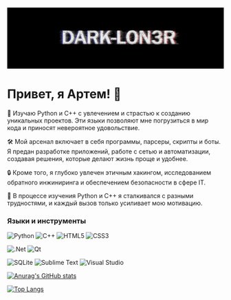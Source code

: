 ![Header](https://github.com/Dark-Lon3r/Dark-Lon3r/blob/main/assets/photo.png)

# Привет, я Артем! 👋

🚀 Изучаю Python и C++ с увлечением и страстью к созданию уникальных проектов. Эти языки позволяют мне погрузиться в мир кода и приносят невероятное удовольствие.

🛠️ Мой арсенал включает в себя программы, парсеры, скрипты и боты. Я предан разработке приложений, работе с сетью и автоматизации, создавая решения, которые делают жизнь проще и удобнее.

🔒 Кроме того, я глубоко увлечен этичным хакингом, исследованием обратного инжиниринга и обеспечением безопасности в сфере IT.

💪 В процессе изучения Python и C++ я сталкивался с разными трудностями, и каждый вызов только усиливает мою мотивацию.


### Языки и инструменты
![Python](https://img.shields.io/badge/python-3670A0?style=for-the-badge&logo=python&logoColor=ffdd54)
![C++](https://img.shields.io/badge/c++-%2300599C.svg?style=for-the-badge&logo=c%2B%2B&logoColor=white)
![HTML5](https://img.shields.io/badge/html5-%23E34F26.svg?style=for-the-badge&logo=html5&logoColor=white)
![CSS3](https://img.shields.io/badge/css3-%231572B6.svg?style=for-the-badge&logo=css3&logoColor=white)

![.Net](https://img.shields.io/badge/.NET-5C2D91?style=for-the-badge&logo=.net&logoColor=white)
![Qt](https://img.shields.io/badge/Qt-%23217346.svg?style=for-the-badge&logo=Qt&logoColor=white)

![SQLite](https://img.shields.io/badge/sqlite-%2307405e.svg?style=for-the-badge&logo=sqlite&logoColor=white)
![Sublime Text](https://img.shields.io/badge/sublime_text-%23575757.svg?style=for-the-badge&logo=sublime-text&logoColor=important)
![Visual Studio](https://img.shields.io/badge/Visual%20Studio-5C2D91.svg?style=for-the-badge&logo=visual-studio&logoColor=white)

[![Anurag's GitHub stats](https://github-readme-stats.vercel.app/api?username=Dark-Lon3r&show_icons=true&theme=dark)](https://github.com/anuraghazra/github-readme-stats)

[![Top Langs](https://github-readme-stats.vercel.app/api/top-langs/?username=anuraghazra&layout=donut)](https://github.com/Dark-Lon3r)